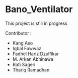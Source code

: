 # Bano_Ventilator
This project is still in progress

Contributor :
- Kang Aso
- Iqbal Fawwaz
- Fadhel Hariz Dzulfikar
- M. Arkan Abhinawa
- Rafi Sageri
- Thariq Ramadhan
